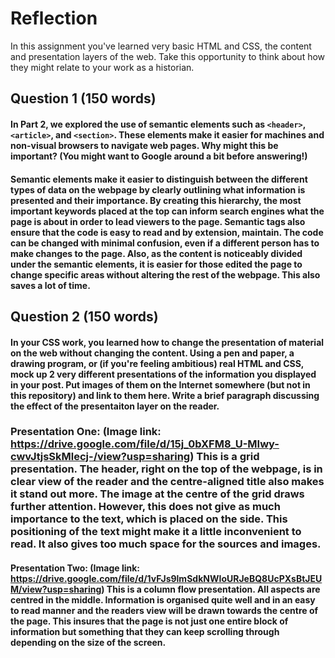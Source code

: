 # Reflection

In this assignment you've learned very basic HTML and CSS, the content and presentation layers of the web. Take this opportunity to think about how they might relate to your work as a historian. 

## Question 1 (150 words)
#### In Part 2, we explored the use of semantic elements such as `<header>`, `<article>`, and `<section>`. These elements make it easier for machines and non-visual browsers to navigate web pages. Why might this be important? (You might want to Google around a bit before answering!)

#### Semantic elements make it easier to distinguish between the different types of data on the webpage by clearly outlining what information is presented and their importance. By creating this hierarchy, the most important keywords placed at the top can inform search engines what the page is about in order to lead viewers to the page. Semantic tags also ensure that the code is easy to read and by extension, maintain. The code can be changed with minimal confusion, even if a different person has to make changes to the page. Also, as the content is noticeably divided under the semantic elements, it is easier for those edited the page to change specific areas without altering the rest of the webpage. This also saves a lot of time. 

## Question 2 (150 words)
#### In your CSS work, you learned how to change the presentation of material on the web without changing the content. Using a pen and paper, a drawing program, or (if you're feeling ambitious) real HTML and CSS, mock up 2 very different presentations of the information you displayed in your post. Put images of them on the Internet somewhere (but not in this repository) and link to them here. Write a brief paragraph discussing the effect of the presentaiton layer on the reader.

### Presentation One:  (Image link: https://drive.google.com/file/d/15j_0bXFM8_U-MIwy-cwvJtjsSkMlecj-/view?usp=sharing) This is a grid presentation. The header, right on the top of the webpage, is in clear view of the reader and the centre-aligned title also makes it stand out more. The image at the centre of the grid draws further attention. However, this does not give as much importance to the text, which is placed on the side. This positioning of the text might make it a little inconvenient to read. It also gives too much space for the sources and images. 


#### Presentation Two: (Image link: https://drive.google.com/file/d/1vFJs9lmSdkNWIoURJeBQ8UcPXsBtJEUM/view?usp=sharing) This is a column flow presentation. All aspects are centred in the middle. Information is organised quite well and in an easy to read manner and the readers view will be drawn towards the centre of the page. This insures that the page is not just one entire block of information but something that they can keep scrolling through depending on the size of the screen. 